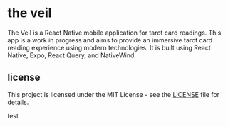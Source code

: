# the veil

The Veil is a React Native mobile application for tarot card readings. This app is a work in progress and aims to provide an immersive tarot card reading experience using modern technologies. It is built using React Native, Expo, React Query, and NativeWind.

## license

This project is licensed under the MIT License - see the [LICENSE](LICENSE) file for details.

test
